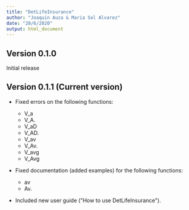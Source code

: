 ```yaml
---
title: "DetLifeInsurance"
author: "Joaquin Auza & Maria Sol Alvarez"
date: "20/6/2020"
output: html_document
---
```


## Version 0.1.0

Initial release

## Version 0.1.1 (Current version)

* Fixed errors on the following functions:
  - V_a
  - V_A.
  - V_aD
  - V_AD.
  - V_av
  - V_Av.
  - V_avg
  - V_Avg

* Fixed documentation (added examples) for the following functions: 
  - av
  - Av. 

* Included new user guide ("How to use DetLifeInsurance").
